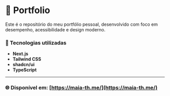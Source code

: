 # 📂 Portfolio

Este é o repositório do meu portfólio pessoal, desenvolvido com foco em desempenho, acessibilidade e design moderno.

### 🧰 Tecnologias utilizadas

* **Next.js**
* **Tailwind CSS**
* **shadcn/ui**
* **TypeScript**
---

### 🌐 Disponível em: [https://maia-th.me/](https://maia-th.me/)
